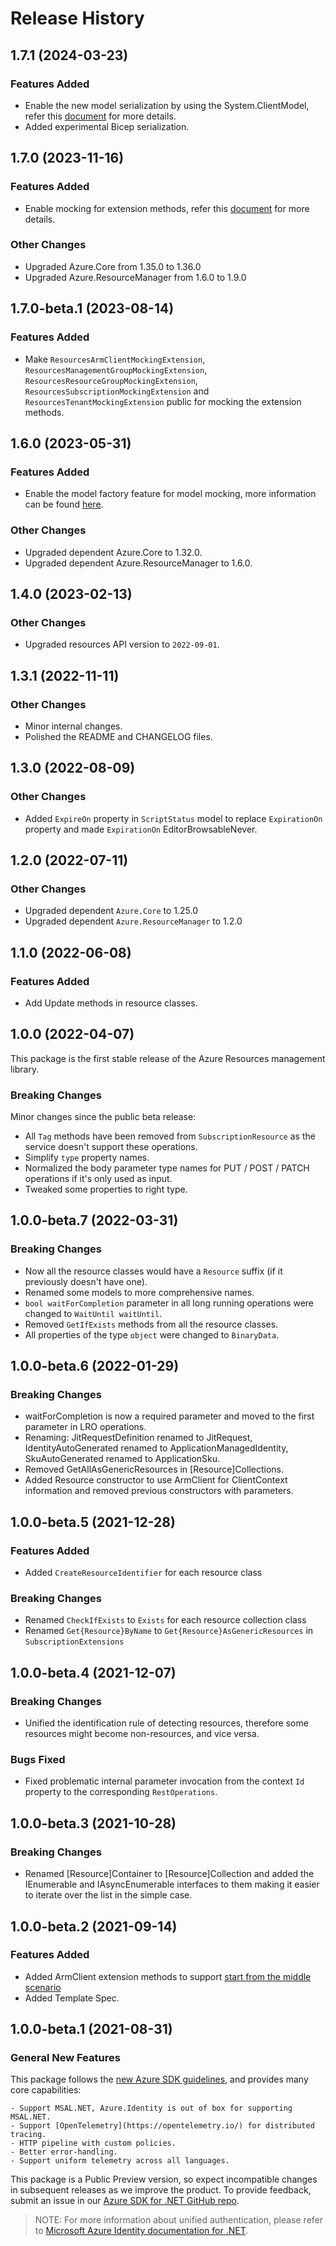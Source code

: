 # Release History

## 1.7.1 (2024-03-23)

### Features Added

- Enable the new model serialization by using the System.ClientModel, refer this [document](https://aka.ms/azsdk/net/mrw) for more details.
- Added experimental Bicep serialization.

## 1.7.0 (2023-11-16)

### Features Added

- Enable mocking for extension methods, refer this [document](https://aka.ms/azsdk/net/mocking) for more details.

### Other Changes

- Upgraded Azure.Core from 1.35.0 to 1.36.0
- Upgraded Azure.ResourceManager from 1.6.0 to 1.9.0

## 1.7.0-beta.1 (2023-08-14)

### Features Added

- Make `ResourcesArmClientMockingExtension`, `ResourcesManagementGroupMockingExtension`, `ResourcesResourceGroupMockingExtension`, `ResourcesSubscriptionMockingExtension` and `ResourcesTenantMockingExtension` public for mocking the extension methods.

## 1.6.0 (2023-05-31)

### Features Added

- Enable the model factory feature for model mocking, more information can be found [here](https://azure.github.io/azure-sdk/dotnet_introduction.html#dotnet-mocking-factory-builder).

### Other Changes

- Upgraded dependent Azure.Core to 1.32.0.
- Upgraded dependent Azure.ResourceManager to 1.6.0.

## 1.4.0 (2023-02-13)

### Other Changes

- Upgraded resources API version to `2022-09-01`.

## 1.3.1 (2022-11-11)

### Other Changes

- Minor internal changes.
- Polished the README and CHANGELOG files.

## 1.3.0 (2022-08-09)

### Other Changes

- Added `ExpireOn` property in `ScriptStatus` model to replace `ExpirationOn` property and made `ExpirationOn` EditorBrowsableNever.

## 1.2.0 (2022-07-11)

### Other Changes

- Upgraded dependent `Azure.Core` to 1.25.0
- Upgraded dependent `Azure.ResourceManager` to 1.2.0

## 1.1.0 (2022-06-08)

### Features Added

- Add Update methods in resource classes.

## 1.0.0 (2022-04-07)
This package is the first stable release of the Azure Resources management library.

### Breaking Changes

Minor changes since the public beta release:
- All `Tag` methods have been removed from `SubscriptionResource` as the service doesn't support these operations.
- Simplify `type` property names.
- Normalized the body parameter type names for PUT / POST / PATCH operations if it's only used as input.
- Tweaked some properties to right type.

## 1.0.0-beta.7 (2022-03-31)

### Breaking Changes

- Now all the resource classes would have a `Resource` suffix (if it previously doesn't have one).
- Renamed some models to more comprehensive names.
- `bool waitForCompletion` parameter in all long running operations were changed to `WaitUntil waitUntil`.
- Removed `GetIfExists` methods from all the resource classes.
- All properties of the type `object` were changed to `BinaryData`.

## 1.0.0-beta.6 (2022-01-29)

### Breaking Changes

- waitForCompletion is now a required parameter and moved to the first parameter in LRO operations.
- Renaming: JitRequestDefinition renamed to JitRequest, IdentityAutoGenerated renamed to ApplicationManagedIdentity, SkuAutoGenerated renamed to ApplicationSku.
- Removed GetAllAsGenericResources in [Resource]Collections.
- Added Resource constructor to use ArmClient for ClientContext information and removed previous constructors with parameters.

## 1.0.0-beta.5 (2021-12-28)

### Features Added

- Added `CreateResourceIdentifier` for each resource class

### Breaking Changes

- Renamed `CheckIfExists` to `Exists` for each resource collection class
- Renamed `Get{Resource}ByName` to `Get{Resource}AsGenericResources` in `SubscriptionExtensions`

## 1.0.0-beta.4 (2021-12-07)

### Breaking Changes

- Unified the identification rule of detecting resources, therefore some resources might become non-resources, and vice versa.

### Bugs Fixed

- Fixed problematic internal parameter invocation from the context `Id` property to the corresponding `RestOperations`.

## 1.0.0-beta.3 (2021-10-28)

### Breaking Changes

- Renamed [Resource]Container to [Resource]Collection and added the IEnumerable<T> and IAsyncEnumerable<T> interfaces to them making it easier to iterate over the list in the simple case.

## 1.0.0-beta.2 (2021-09-14)

### Features Added

- Added ArmClient extension methods to support [start from the middle scenario](https://github.com/Azure/azure-sdk-for-net/tree/main/sdk/resourcemanager/Azure.ResourceManager#managing-existing-resources-by-id)
- Added Template Spec.

## 1.0.0-beta.1 (2021-08-31)

### General New Features

This package follows the [new Azure SDK guidelines](https://azure.github.io/azure-sdk/general_introduction.html), and provides many core capabilities:

    - Support MSAL.NET, Azure.Identity is out of box for supporting MSAL.NET.
    - Support [OpenTelemetry](https://opentelemetry.io/) for distributed tracing.
    - HTTP pipeline with custom policies.
    - Better error-handling.
    - Support uniform telemetry across all languages.

This package is a Public Preview version, so expect incompatible changes in subsequent releases as we improve the product. To provide feedback, submit an issue in our [Azure SDK for .NET GitHub repo](https://github.com/Azure/azure-sdk-for-net/issues).

> NOTE: For more information about unified authentication, please refer to [Microsoft Azure Identity documentation for .NET](https://docs.microsoft.com//dotnet/api/overview/azure/identity-readme?view=azure-dotnet).
